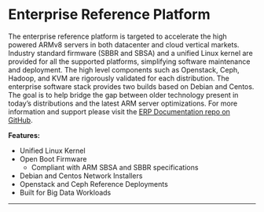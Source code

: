 # Enterprise Reference Platform

The enterprise reference platform is targeted to accelerate the high powered ARMv8 servers in both datacenter and cloud vertical markets. Industry standard firmware (SBBR and SBSA) and a unified Linux kernel are provided for all the supported platforms, simplifying software maintenance and deployment. The high level components such as Openstack, Ceph, Hadoop, and KVM are rigorously validated for each distribution. The enterprise software stack provides two builds based on Debian and Centos. The goal is to help bridge the gap between older technology present in today’s distributions and the latest ARM server optimizations. For more information and support please visit the [ERP Documentation repo on GitHub](https://github.com/linaro/documentation).

**Features:**

- Unified Linux Kernel
- Open Boot Firmware
   - Compliant with ARM SBSA and SBBR specifications
- Debian and Centos Network Installers
- Openstack and Ceph Reference Deployments
- Built for Big Data Workloads

***

